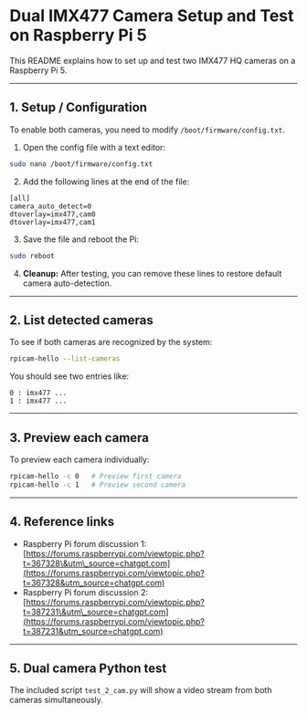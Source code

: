 # Dual IMX477 Camera Setup and Test on Raspberry Pi 5

This README explains how to set up and test two IMX477 HQ cameras on a Raspberry Pi 5.

---

## 1. Setup / Configuration

To enable both cameras, you need to modify `/boot/firmware/config.txt`.

1. Open the config file with a text editor:

```bash
sudo nano /boot/firmware/config.txt
```

2. Add the following lines at the end of the file:

```
[all]
camera_auto_detect=0
dtoverlay=imx477,cam0
dtoverlay=imx477,cam1
```

3. Save the file and reboot the Pi:

```bash
sudo reboot
```

4. **Cleanup:** After testing, you can remove these lines to restore default camera auto-detection.

---

## 2. List detected cameras

To see if both cameras are recognized by the system:

```bash
rpicam-hello --list-cameras
```

You should see two entries like:

```
0 : imx477 ...
1 : imx477 ...
```

---

## 3. Preview each camera

To preview each camera individually:

```bash
rpicam-hello -c 0   # Preview first camera
rpicam-hello -c 1   # Preview second camera
```

---

## 4. Reference links

* Raspberry Pi forum discussion 1: [https://forums.raspberrypi.com/viewtopic.php?t=367328\&utm\_source=chatgpt.com](https://forums.raspberrypi.com/viewtopic.php?t=367328&utm_source=chatgpt.com)
* Raspberry Pi forum discussion 2: [https://forums.raspberrypi.com/viewtopic.php?t=387231\&utm\_source=chatgpt.com](https://forums.raspberrypi.com/viewtopic.php?t=387231&utm_source=chatgpt.com)

---

## 5. Dual camera Python test

The included script `test_2_cam.py` will show a video stream from both cameras simultaneously.
